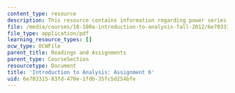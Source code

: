 ```yaml
---
content_type: resource
description: This resource contains information regarding power series.
file: /media/courses/18-100a-introduction-to-analysis-fall-2012/6e70331583fd470e1fdb35fc5d254bfe_MIT18_100AF12_Assign_6.pdf
file_type: application/pdf
learning_resource_types: []
ocw_type: OCWFile
parent_title: Readings and Assignments
parent_type: CourseSection
resourcetype: Document
title: 'Introduction to Analysis: Assignment 6'
uid: 6e703315-83fd-470e-1fdb-35fc5d254bfe
---
```

